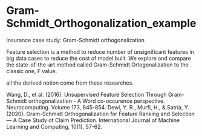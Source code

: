 # Gram-Schmidt_Orthogonalization_example
Insurance case study: Gram-Schmidt orthogonalization

Feature selection is a method to reduce number of unsignificant features in big data cases to reduce the cost of model built. We explore and compare the state-of-the-art method called Gram-Schmidt Ortogonalization to the classic one, F value.

all the derived notion come from these researches.

Wang, D., et al. (2016). Unsupervised Feature Selection Through Gram-Schmidt orthogonalization - A Word co-occurence perspective. Neurocomputing. Volume 173, 845-854.
Dewi, Y. R., Murfi, H., & Satria, Y. (2020). Gram-Schmidt Orthogonalization for Feature Ranking and Selection — A Case Study of Claim Prediction. International Journal of Machine Learning and Computing, 10(1), 57-62.
